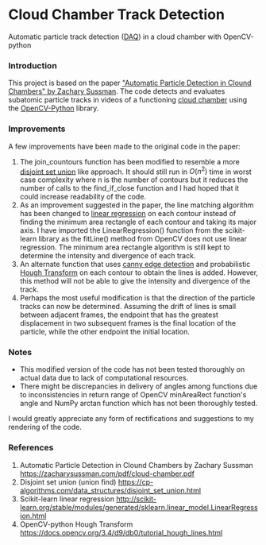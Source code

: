 # Cloud Chamber Track Detection

Automatic particle track detection ([DAQ](https://en.wikipedia.org/wiki/Data_acquisition)) in a cloud chamber with OpenCV-python

### Introduction
This project is based on the paper ["Automatic Particle Detection in Clound Chambers" by Zachary Sussman](https://zacharysussman.com/pdf/cloud-chamber.pdf). The code detects and evaluates subatomic particle tracks in videos of a functioning [cloud chamber](https://en.wikipedia.org/wiki/Cloud_chamber) using the [OpenCV-Python](https://docs.opencv.org/4.x/d6/d00/tutorial_py_root.html) library.

### Improvements
A few improvements have been made to the original code in the paper:
1. The join_countours function has been modified to resemble a more [disjoint set union](https://en.wikipedia.org/wiki/Disjoint-set_data_structure#:~:text=In%20computer%20science%2C%20a%20disjoint,a%20set%20into%20disjoint%20subsets.) like approach. It should still run in $O(n^2)$ time in worst case complexity where n is the number of contours but it reduces the number of calls to the find_if_close function and I had hoped that it could increase readability of the code.
2. As an improvement suggested in the paper, the line matching algorithm has been changed to [linear regression](https://en.wikipedia.org/wiki/Linear_regression) on each contour instead of finding the minimum area rectangle of each contour and taking its major axis. I have imported the LinearRegression() function from the scikit-learn library as the fitLine() method from OpenCV does not use linear regression. The minimum area rectangle algorithm is still kept to determine the intensity and divergence of each track.
3. An alternate function that uses [canny edge detection](https://en.wikipedia.org/wiki/Canny_edge_detector) and probabilistic [Hough Transform](https://en.wikipedia.org/wiki/Hough_transform#:~:text=The%20Hough%20transform%20is%20a,shapes%20by%20a%20voting%20procedure.) on each contour to obtain the lines is added. However, this method will not be able to give the intensity and divergence of the track.  
4. Perhaps the most useful modification is that the direction of the particle tracks can now be determined. Assuming the drift of lines is small between adjacent frames, the endpoint that has the greatest displacement in two subsequent frames is the final location of the particle, while the other endpoint the initial location.

### Notes
- This modified version of the code has not been tested thoroughly on actual data due to lack of computational resources. 
- There might be discrepancies in delivery of angles among functions due to inconsistencies in return range of OpenCV minAreaRect function's angle and NumPy arctan function which has not been thoroughly tested.  

I would greatly appreciate any form of rectifications and suggestions to my rendering of the code.  

### References
1. Automatic Particle Detection in Clound Chambers by Zachary Sussman
   https://zacharysussman.com/pdf/cloud-chamber.pdf
2. Disjoint set union (union find) 
   https://cp-algorithms.com/data_structures/disjoint_set_union.html
3. Scikit-learn linear regression
   http://scikit-learn.org/stable/modules/generated/sklearn.linear_model.LinearRegression.html
4. OpenCV-python Hough Transform
   https://docs.opencv.org/3.4/d9/db0/tutorial_hough_lines.html
